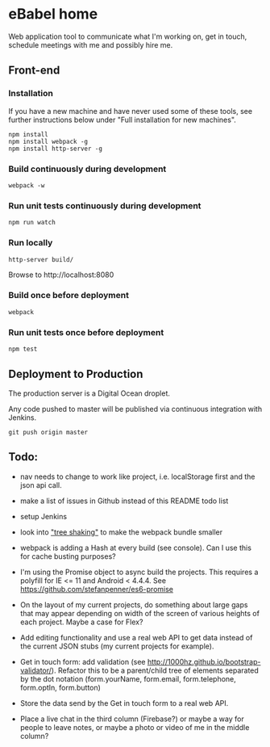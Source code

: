 # eBabel home 

Web application tool to communicate what I'm working on, get in touch, schedule meetings with me and possibly hire me.

## Front-end

### Installation

If you have a new machine and have never used some of these tools, see further instructions below under "Full installation for new machines".

```
npm install
npm install webpack -g
npm install http-server -g
```

### Build continuously during development

```
webpack -w
```

### Run unit tests continuously during development

```
npm run watch
```

### Run locally

```
http-server build/
```

Browse to http://localhost:8080

### Build once before deployment

```
webpack
```

### Run unit tests once before deployment

```
npm test
```

## Deployment to Production

The production server is a Digital Ocean droplet.

Any code pushed to master will be published via continuous integration with Jenkins.

```
git push origin master
```

## Todo:

- nav needs to change to work like project, i.e. localStorage first and the json api call.

- make a list of issues in Github instead of this README todo list
- setup Jenkins
- look into ["tree shaking"](https://medium.com/modus-create-front-end-development/webpack-2-tree-shaking-configuration-9f1de90f3233#.ceyvzb1bl) to make the webpack bundle smaller
- webpack is adding a Hash at every build (see console). Can I use this for cache busting purposes?
- I'm using the Promise object to async build the projects. This requires a polyfill for IE <= 11 and Android < 4.4.4. See https://github.com/stefanpenner/es6-promise
- On the layout of my current projects, do something about large gaps that may appear depending on width of the screen of various heights of each project. Maybe a case for Flex?
- Add editing functionality and use a real web API to get data instead of the current JSON stubs (my current projects for example).
- Get in touch form: add validation (see http://1000hz.github.io/bootstrap-validator/). Refactor this to be a parent/child tree of elements separated by the dot notation (form.yourName, form.email, form.telephone, form.optIn, form.button)
- Store the data send by the Get in touch form to a real web API.
- Place a live chat in the third column (Firebase?) or maybe a way for people to leave notes, or maybe a photo or video of me in the middle column?
